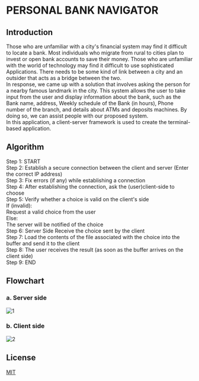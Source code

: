 # PERSONAL BANK NAVIGATOR

## Introduction

Those who are unfamiliar with a city's financial system may find it difficult to locate a bank. Most individuals who migrate from rural to cities plan to invest or open bank accounts to save their money. Those who are unfamiliar with the world of technology may find it difficult to use sophisticated Applications. There needs to be some kind of link between a city and an outsider that acts as a bridge between the two.<br />
In response, we came up with a solution that involves asking the person for a nearby famous landmark in the city. This system allows the user to take input from the user and display information about the bank, such as the Bank name, address, Weekly schedule of the Bank (in hours), Phone number of the branch, and details about ATMs and deposits machines. By doing so, we can assist people with our proposed system.<br />
In this application, a client-server framework is used to create the terminal-based application.

## Algorithm

Step 1: START<br />
Step 2: Establish a secure connection between the client and server (Enter the correct IP address)<br />
Step 3: Fix errors (if any) while establishing a connection <br />
Step 4: After establishing the connection, ask the (user)client-side to choose <br />
Step 5: Verify whether a choice is valid on the client's side <br />
If (invalid):<br />
Request a valid choice from the user<br />
Else:<br />
The server will be notified of the choice <br />
Step 6: Server Side Receive the choice sent by the client<br />
Step 7: Load the contents of the file associated with the choice into the buffer and send it to the client<br />
Step 8: The user receives the result (as soon as the buffer arrives on the client side)<br />
Step 9: END

## Flowchart

### a.	Server side

![1](https://user-images.githubusercontent.com/72935128/134066801-c3167d89-3c8f-43b0-9739-d2f3161805ca.jpg)

### b.	Client side
 
 ![2](https://user-images.githubusercontent.com/72935128/134066778-77d3cb42-9696-4771-beee-708886346a30.png)

## License

[MIT](https://choosealicense.com/licenses/mit/)

	
